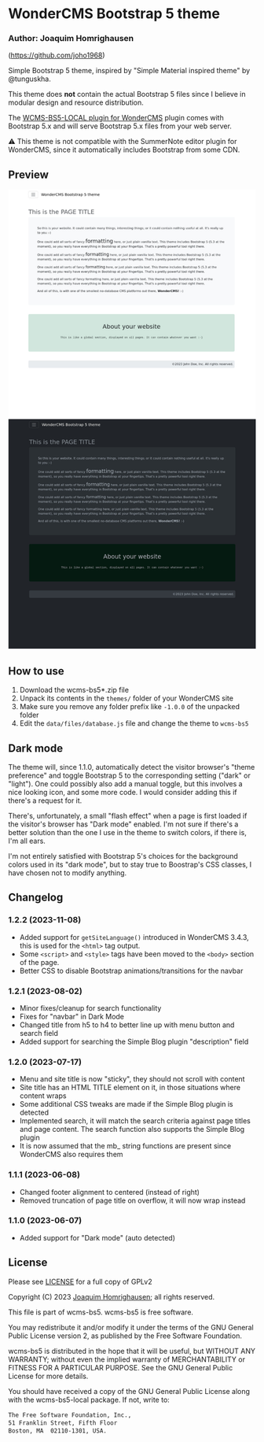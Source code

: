 # WonderCMS Bootstrap 5 theme
### Author: Joaquim Homrighausen
(https://github.com/joho1968)

Simple Bootstrap 5 theme, inspired by "Simple Material inspired theme" by @tunguskha.

This theme does **not** contain the actual Bootstrap 5 files since I believe in modular design and resource distribution.

The [WCMS-BS5-LOCAL plugin for WonderCMS](https://github.com/joho1968/wcms-bs5-local) plugin comes with Bootstrap 5.x and will serve Bootstrap 5.x files from your web server.

:warning: This theme is not compatible with the SummerNote editor plugin for WonderCMS, since it automatically includes Bootstrap from some CDN.

## Preview
![Theme preview](/preview.jpg)

## How to use
1. Download the wcms-bs5*.zip file
2. Unpack its contents in the `themes/` folder of your WonderCMS site
3. Make sure you remove any folder prefix like `-1.0.0` of the unpacked folder
4. Edit the `data/files/database.js` file and change the theme to `wcms-bs5`

## Dark mode

The theme will, since 1.1.0, automatically detect the visitor browser's "theme
preference" and toggle Bootstrap 5 to the corresponding setting ("dark" or
"light"). One could possibly also add a manual toggle, but this involves a nice
looking icon, and some more code. I would consider adding this if there's a
request for it.

There's, unfortunately, a small "flash effect" when a page is first loaded if
the visitor's browser has "Dark mode" enabled. I'm not sure if there's a better
solution than the one I use in the theme to switch colors, if there is, I'm all
ears.

I'm not entirely satisfied with Bootstrap 5's choices for the background colors
used in its "dark mode", but to stay true to Boostrap's CSS classes, I have
chosen not to modify anything.

## Changelog

### 1.2.2 (2023-11-08)
* Added support for `getSiteLanguage()` introduced in WonderCMS 3.4.3, this is used for the `<html>` tag output.
* Some `<script>` and `<style>` tags have been moved to the `<body>` section of the page.
* Better CSS to disable Bootstrap animations/transitions for the navbar

### 1.2.1 (2023-08-02)
* Minor fixes/cleanup for search functionality
* Fixes for "navbar" in Dark Mode
* Changed title from h5 to h4 to better line up with menu button and search field
* Added support for searching the Simple Blog plugin "description" field

### 1.2.0 (2023-07-17)
* Menu and site title is now "sticky", they should not scroll with content
* Site title has an HTML TITLE element on it, in those situations where content wraps
* Some additional CSS tweaks are made if the Simple Blog plugin is detected
* Implemented search, it will match the search criteria against page titles and page content. The search function also supports the Simple Blog plugin
* It is now assumed that the mb_ string functions are present since WonderCMS also requires them

### 1.1.1 (2023-06-08)
* Changed footer alignment to centered (instead of right)
* Removed truncation of page title on overflow, it will now wrap instead

### 1.1.0 (2023-06-07)
* Added support for "Dark mode" (auto detected)

## License

Please see [LICENSE](LICENSE) for a full copy of GPLv2

Copyright (C) 2023 [Joaquim Homrighausen](https://github.com/joho1968); all rights reserved.

This file is part of wcms-bs5. wcms-bs5 is free software.

You may redistribute it and/or modify it under the terms of the GNU General
Public License version 2, as published by the Free Software Foundation.

wcms-bs5 is distributed in the hope that it will be useful, but WITHOUT
ANY WARRANTY; without even the implied warranty of MERCHANTABILITY or FITNESS
FOR A PARTICULAR PURPOSE. See the GNU General Public License for more details.

You should have received a copy of the GNU General Public License along with
the wcms-bs5-local package. If not, write to:

```
The Free Software Foundation, Inc.,
51 Franklin Street, Fifth Floor
Boston, MA  02110-1301, USA.
```
